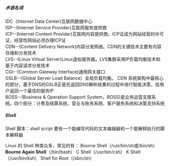 ##### 术语名词

IDC（Internet Data Center)互联网数据中心  
ISP--(Internet Service Provider)互联网服务提供商   
ICP--(Internet Content Provider)互联网内容提供商。ICP证成为网站经营的许可证，经营性网站必须办理ICP证   
CDN--(Content Delivery Network)内容分发网络。CDN的关键技术主要有内容存储和分发技术  
LVS--(Linux Virtual Server)Linux虚拟服务器。LVS集群采用IP负载均衡技术和基于内容请求分发技术  
CGI--(Common Gateway Interface)通用网关接口  
GSLB--(Global Server Load Balance）全局负载均衡。 CDN 系统架构中最核心的部分，基于DNS的GSLB正是在返回DNS解析结果的过程中进行智能决策，给用户返回一个最佳的服务IP  
BOSS--(Business & Operation Support System，BOSS)是业务运营支撑系统。四个部分：计费及结算系统、营业与账务系统、客户服务系统和决策支持系统  


##### Shell

Shell 脚本：shell script
要有一个能编写代码的文本编辑器和一个能解释执行的脚本解释器

Linux 的 Shell 种类众多，常见的有：
  Bourne Shell（/usr/bin/sh或/bin/sh）
  **Bourne Again Shell**（/bin/bash）
  C Shell（/usr/bin/csh）
  K Shell（/usr/bin/ksh）
  Shell for Root（/sbin/sh）
